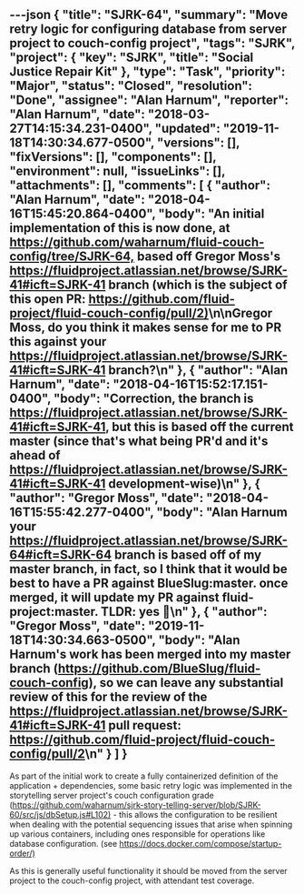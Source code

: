 ---json
{
  "title": "SJRK-64",
  "summary": "Move retry logic for configuring database from server project to couch-config project",
  "tags": "SJRK",
  "project": {
    "key": "SJRK",
    "title": "Social Justice Repair Kit"
  },
  "type": "Task",
  "priority": "Major",
  "status": "Closed",
  "resolution": "Done",
  "assignee": "Alan Harnum",
  "reporter": "Alan Harnum",
  "date": "2018-03-27T14:15:34.231-0400",
  "updated": "2019-11-18T14:30:34.677-0500",
  "versions": [],
  "fixVersions": [],
  "components": [],
  "environment": null,
  "issueLinks": [],
  "attachments": [],
  "comments": [
    {
      "author": "Alan Harnum",
      "date": "2018-04-16T15:45:20.864-0400",
      "body": "An initial implementation of this is now done, at <https://github.com/waharnum/fluid-couch-config/tree/SJRK-64,> based off Gregor Moss's <https://fluidproject.atlassian.net/browse/SJRK-41#icft=SJRK-41> branch (which is the subject of this open PR: <https://github.com/fluid-project/fluid-couch-config/pull/2)>\n\nGregor Moss, do you think it makes sense for me to PR this against your <https://fluidproject.atlassian.net/browse/SJRK-41#icft=SJRK-41> branch?\n"
    },
    {
      "author": "Alan Harnum",
      "date": "2018-04-16T15:52:17.151-0400",
      "body": "Correction, the branch is <https://fluidproject.atlassian.net/browse/SJRK-41#icft=SJRK-41>, but this is based off the current master (since that's what being PR'd and it's ahead of <https://fluidproject.atlassian.net/browse/SJRK-41#icft=SJRK-41> development-wise)\n"
    },
    {
      "author": "Gregor Moss",
      "date": "2018-04-16T15:55:42.277-0400",
      "body": "Alan Harnum your <https://fluidproject.atlassian.net/browse/SJRK-64#icft=SJRK-64> branch is based off of my master branch, in fact, so I think that it would be best to have a PR against BlueSlug:master. once merged, it will update my PR against fluid-project:master. TLDR: yes 🙂\n"
    },
    {
      "author": "Gregor Moss",
      "date": "2019-11-18T14:30:34.663-0500",
      "body": "Alan Harnum's work has been merged into my master branch (<https://github.com/BlueSlug/fluid-couch-config>), so we can leave any substantial review of this for the review of the <https://fluidproject.atlassian.net/browse/SJRK-41#icft=SJRK-41> pull request: <https://github.com/fluid-project/fluid-couch-config/pull/2>\n"
    }
  ]
}
---
As part of the initial work to create a fully containerized definition of the application + dependencies, some basic retry logic was implemented in the storytelling server project's couch configuration grade (<https://github.com/waharnum/sjrk-story-telling-server/blob/SJRK-60/src/js/dbSetup.js#L102)> - this allows the configuration to be resilient when dealing with the potential sequencing issues that arise when spinning up various containers, including ones responsible for operations like database configuration. (see <https://docs.docker.com/compose/startup-order/)>

As this is generally useful functionality it should be moved from the server project to the couch-config project, with attendant test coverage.

        